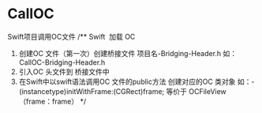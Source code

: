 # CallOC
Swift项目调用OC文件
/**
Swift  加载 OC 
1. 创建OC 文件（第一次）创建桥接文件      项目名-Bridging-Header.h   如：CallOC-Bridging-Header.h
2. 引入OC 头文件到 桥接文件中
3. 在Swift中以swift语法调用OC 文件的public方法 创建对应的OC 类对象
如：- (instancetype)initWithFrame:(CGRect)frame;
等价于
OCFileView（frame：frame）
*/
